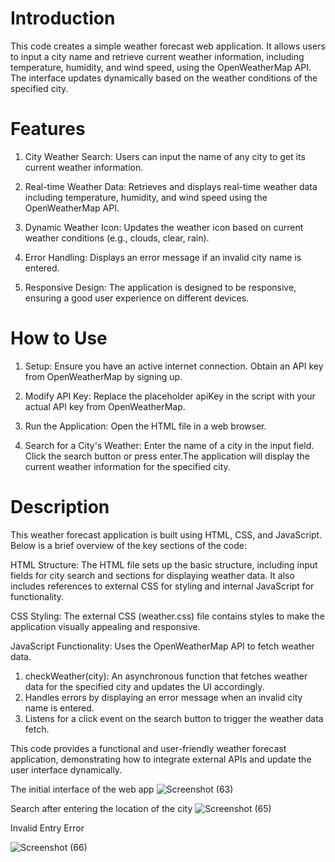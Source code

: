 # Introduction
This code creates a simple weather forecast web application. It allows users to input a city name and retrieve current weather information, including temperature, humidity, and wind speed, using the OpenWeatherMap API. The interface updates dynamically based on the weather conditions of the specified city.

# Features
1. City Weather Search: Users can input the name of any city to get its current weather information.

2. Real-time Weather Data: Retrieves and displays real-time weather data including temperature, humidity, and wind speed using the OpenWeatherMap API.

3. Dynamic Weather Icon: Updates the weather icon based on current weather conditions (e.g., clouds, clear, rain).

4. Error Handling: Displays an error message if an invalid city name is entered.

5. Responsive Design: The application is designed to be responsive, ensuring a good user experience on different devices.

# How to Use
1. Setup: Ensure you have an active internet connection. Obtain an API key from OpenWeatherMap by signing up.

2. Modify API Key: Replace the placeholder apiKey in the script with your actual API key from OpenWeatherMap.

3. Run the Application: Open the HTML file in a web browser.

4. Search for a City's Weather: Enter the name of a city in the input field. Click the search button or press enter.The application will display the current weather information for the specified city.

# Description
This weather forecast application is built using HTML, CSS, and JavaScript. Below is a brief overview of the key sections of the code:

HTML Structure: The HTML file sets up the basic structure, including input fields for city search and sections for displaying weather data.
It also includes references to external CSS for styling and internal JavaScript for functionality.

CSS Styling: The external CSS (weather.css) file contains styles to make the application visually appealing and responsive.

JavaScript Functionality: Uses the OpenWeatherMap API to fetch weather data.
1. checkWeather(city): An asynchronous function that fetches weather data for the specified city and updates the UI accordingly.
2. Handles errors by displaying an error message when an invalid city name is entered.
3. Listens for a click event on the search button to trigger the weather data fetch.
   
This code provides a functional and user-friendly weather forecast application, demonstrating how to integrate external APIs and update the user interface dynamically.

The initial interface of the web app 
![Screenshot (63)](https://github.com/Amandeepkaur1804/weather/assets/107187322/35e909d6-2529-4214-8f3e-5da78959b930)

Search after entering the location of the city 
![Screenshot (65)](https://github.com/Amandeepkaur1804/weather/assets/107187322/5bc62938-f5ae-447b-8da2-22c082b470af)

Invalid Entry Error

![Screenshot (66)](https://github.com/Amandeepkaur1804/weather/assets/107187322/813e0724-8356-4dc6-a4ba-bec0e134c628)

